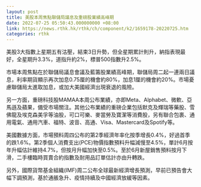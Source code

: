 ```yaml
---
layout: post
title: 美股本周焦點聯儲局議息及重磅股業績高峰期
date: 2022-07-25 05:50:43.000000000 +08:00
link: https://news.rthk.hk/rthk/ch/component/k2/1659178-20220725.htm
categories: rthk
---
```


美股3大指數上星期五有沽壓，結束3日升勢，但全星期累計則升，納指表現最好，全星期升3.3%，道指升約2%，標普500指數升2.5%。

市場本周焦點在於聯儲局議息會議及藍籌股業績高峰期，聯儲局周二起一連兩日議息，利率期貨顯示再次加息0.75厘的機會約80%，加息1厘的機會約20%。市場憂慮聯儲局太進取加息，或加大美國經濟出現衰退的風險。

另一方面，重磅科技股MAMAA本周公布業績，亦即Meta、Alphabet、微軟、亞馬遜及蘋果，備受市場關注。其他公布業績的重磅企業包括默克及輝瑞等藥股、雪佛龍及埃克森美孚等油股，可口可樂、麥當勞及寶潔等消費股，另有聯合包裹、通用電氣、通用汽車、福特、波音、高通、Visa、Mastercard及Spotify等。

美國數據方面，市場預料周四公布的第2季經濟年率化按季增長0.4%，好過首季的跌1.6%。第2季個人消費支出(PCE)物價指數預料升幅減慢至4.5%，單計6月按年升幅估計維持4.7%，但按月升幅加快至0.5%。至於6月新屋銷售預料按月下滑，二手樓臨時買賣合約指數及耐用品訂單估計亦由升轉跌。

另外，國際貨幣基金組織(IMF)周二公布全球最新經濟增長預測，早前已預告會大幅下調預測，基於通脹急升、疫情持續及中國經濟放緩等因素。
